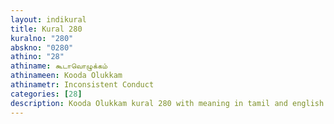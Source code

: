 ```yaml
---
layout: indikural
title: Kural 280
kuralno: "280"
abskno: "0280"
athino: "28"
athiname: கூடாவொழுக்கம்
athinameen: Kooda Olukkam
athinametr: Inconsistent Conduct
categories: [28]
description: Kooda Olukkam kural 280 with meaning in tamil and english 
---
```


